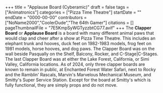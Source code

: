 +++
title = "Applause Board (Cyberamic)"
draft = false
tags = ["Animatronics"]
categories = ["Pizza Time Theatre"]
startDate = ""
endDate = "0000-00-00"
contributors = ["NoName2000","CoolerDude","The 64th Gamer"]
citations = []
pageThumbnailFile = "7E5KmpSyWGTyzzbtCG77.avif"
+++
The **Clapper Board** or **Applause Board** is a board with many different animal paws that would clap and cheer after a show at Pizza Time Theatre. This includes an elephant trunk and hooves, duck feet on 1982-1983 models, frog feet on 1981 models, horse hooves, and dog paws. The Clapper Board was on the wall beside Pasqually on the Shelf, Balcony, Rocker, and C-Stage|C-Stages. The last Clapper Board was at either the Lake Forest, California, or Simi Valley, California locations. As of 2024, only three clapper boards are known to remain in public, at Enchanted Forest Water Safari, next to Rocky and the Ramblin' Rascals, Marvin's Marvelous Mechanical Museum, and Smitty's Super Service Station. Except for the board at Smitty's which is fully functional, they are simply props and do not move.
